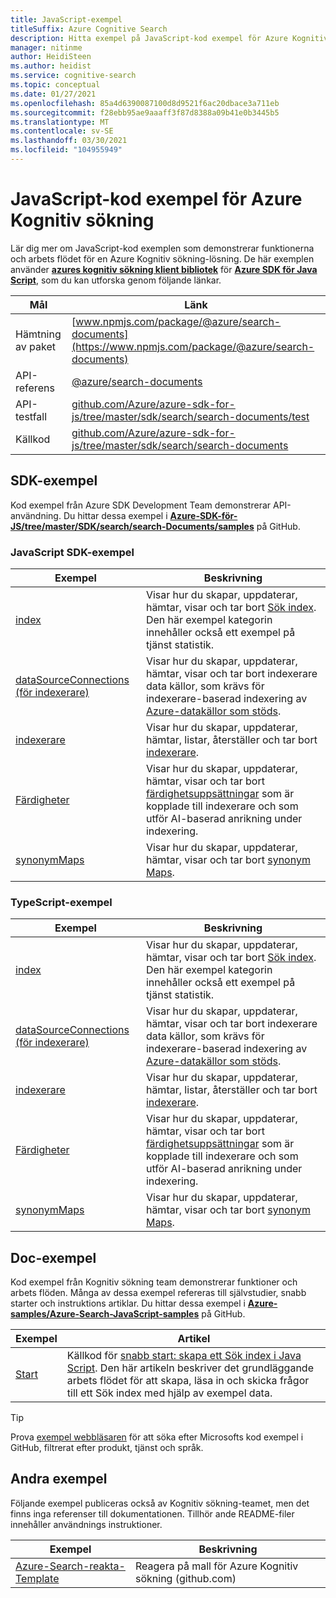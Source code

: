 ```yaml
---
title: JavaScript-exempel
titleSuffix: Azure Cognitive Search
description: Hitta exempel på JavaScript-kod exempel för Azure Kognitiv sökning demo som använder Azure .NET SDK för Java Script.
manager: nitinme
author: HeidiSteen
ms.author: heidist
ms.service: cognitive-search
ms.topic: conceptual
ms.date: 01/27/2021
ms.openlocfilehash: 85a4d6390087100d8d9521f6ac20dbace3a711eb
ms.sourcegitcommit: f28ebb95ae9aaaff3f87d8388a09b41e0b3445b5
ms.translationtype: MT
ms.contentlocale: sv-SE
ms.lasthandoff: 03/30/2021
ms.locfileid: "104955949"
---
```

# <a name="javascript-code-samples-for-azure-cognitive-search"></a>JavaScript-kod exempel för Azure Kognitiv sökning

Lär dig mer om JavaScript-kod exemplen som demonstrerar funktionerna och arbets flödet för en Azure Kognitiv sökning-lösning. De här exemplen använder [**azures kognitiv sökning klient bibliotek**](/javascript/api/overview/azure/search-documents-readme) för [**Azure SDK för Java Script**](/azure/developer/javascript/), som du kan utforska genom följande länkar.

| Mål | Länk |
|--------|------|
| Hämtning av paket | [www.npmjs.com/package/@azure/search-documents](https://www.npmjs.com/package/@azure/search-documents) |
| API-referens | [@azure/search-documents](/javascript/api/@azure/search-documents/)  |
| API-testfall | [github.com/Azure/azure-sdk-for-js/tree/master/sdk/search/search-documents/test](https://github.com/Azure/azure-sdk-for-js/tree/master/sdk/search/search-documents/test) |
| Källkod | [github.com/Azure/azure-sdk-for-js/tree/master/sdk/search/search-documents](https://github.com/Azure/azure-sdk-for-js/tree/master/sdk/search/search-documents)  |

## <a name="sdk-samples"></a>SDK-exempel

Kod exempel från Azure SDK Development Team demonstrerar API-användning. Du hittar dessa exempel i [**Azure-SDK-för-JS/tree/master/SDK/search/search-Documents/samples**](https://github.com/Azure/azure-sdk-for-js/tree/master/sdk/search/search-documents/samples) på GitHub.

### <a name="javascript-sdk-samples"></a>JavaScript SDK-exempel

| Exempel | Beskrivning |
|---------|-------------|
| [index](https://github.com/Azure/azure-sdk-for-js/tree/master/sdk/search/search-documents/samples/javascript/src/indexes) | Visar hur du skapar, uppdaterar, hämtar, visar och tar bort [Sök index](search-what-is-an-index.md). Den här exempel kategorin innehåller också ett exempel på tjänst statistik. |
| [dataSourceConnections (för indexerare)](https://github.com/Azure/azure-sdk-for-js/tree/master/sdk/search/search-documents/samples/javascript/src/dataSourceConnections) | Visar hur du skapar, uppdaterar, hämtar, visar och tar bort indexerare data källor, som krävs för indexerare-baserad indexering av [Azure-datakällor som stöds](search-indexer-overview.md#supported-data-sources). |
| [indexerare](https://github.com/Azure/azure-sdk-for-js/tree/master/sdk/search/search-documents/samples/javascript/src/indexers) |  Visar hur du skapar, uppdaterar, hämtar, listar, återställer och tar bort [indexerare](search-indexer-overview.md).|
| [Färdigheter](https://github.com/Azure/azure-sdk-for-js/tree/master/sdk/search/search-documents/samples/javascript/src/skillSets) |   Visar hur du skapar, uppdaterar, hämtar, visar och tar bort [färdighetsuppsättningar](cognitive-search-working-with-skillsets.md) som är kopplade till indexerare och som utför AI-baserad anrikning under indexering. |
| [synonymMaps](https://github.com/Azure/azure-sdk-for-js/tree/master/sdk/search/search-documents/samples/javascript/src/synonymMaps) | Visar hur du skapar, uppdaterar, hämtar, visar och tar bort [synonym Maps](search-synonyms.md).  |

### <a name="typescript-samples"></a>TypeScript-exempel

| Exempel | Beskrivning |
|---------|-------------|
| [index](https://github.com/Azure/azure-sdk-for-js/tree/master/sdk/search/search-documents/samples/typescript/src/indexes) | Visar hur du skapar, uppdaterar, hämtar, visar och tar bort [Sök index](search-what-is-an-index.md). Den här exempel kategorin innehåller också ett exempel på tjänst statistik. |
| [dataSourceConnections (för indexerare)](https://github.com/Azure/azure-sdk-for-js/tree/master/sdk/search/search-documents/samples/typescript/src/dataSourceConnections) | Visar hur du skapar, uppdaterar, hämtar, visar och tar bort indexerare data källor, som krävs för indexerare-baserad indexering av [Azure-datakällor som stöds](search-indexer-overview.md#supported-data-sources). |
| [indexerare](https://github.com/Azure/azure-sdk-for-js/tree/master/sdk/search/search-documents/samples/typescript/src/indexers) |  Visar hur du skapar, uppdaterar, hämtar, listar, återställer och tar bort [indexerare](search-indexer-overview.md).|
| [Färdigheter](https://github.com/Azure/azure-sdk-for-js/tree/master/sdk/search/search-documents/samples/typescript/src/skillSets) |   Visar hur du skapar, uppdaterar, hämtar, visar och tar bort [färdighetsuppsättningar](cognitive-search-working-with-skillsets.md) som är kopplade till indexerare och som utför AI-baserad anrikning under indexering. |
| [synonymMaps](https://github.com/Azure/azure-sdk-for-js/tree/master/sdk/search/search-documents/samples/typescript/src/synonymMaps) | Visar hur du skapar, uppdaterar, hämtar, visar och tar bort [synonym Maps](search-synonyms.md).  |

## <a name="doc-samples"></a>Doc-exempel

Kod exempel från Kognitiv sökning team demonstrerar funktioner och arbets flöden. Många av dessa exempel refereras till självstudier, snabb starter och instruktions artiklar. Du hittar dessa exempel i [**Azure-samples/Azure-Search-JavaScript-samples**](https://github.com/Azure-Samples/azure-search-javascript-samples) på GitHub.

| Exempel | Artikel |
|---------|---------|
| [Start](https://github.com/Azure-Samples/azure-search-javascript-samples/tree/master/quickstart/v11) | Källkod för [snabb start: skapa ett Sök index i Java Script](search-get-started-javascript.md). Den här artikeln beskriver det grundläggande arbets flödet för att skapa, läsa in och skicka frågor till ett Sök index med hjälp av exempel data. |

> [!Tip]
> Prova [exempel webbläsaren](/samples/browse/?languages=javascript&products=azure-cognitive-search) för att söka efter Microsofts kod exempel i GitHub, filtrerat efter produkt, tjänst och språk.

## <a name="other-samples"></a>Andra exempel

Följande exempel publiceras också av Kognitiv sökning-teamet, men det finns inga referenser till dokumentationen. Tillhör ande README-filer innehåller användnings instruktioner.

| Exempel | Beskrivning |
|---------|-------------|
| [Azure-Search-reakta-Template](https://github.com/dereklegenzoff/azure-search-react-template) | Reagera på mall för Azure Kognitiv sökning (github.com) |